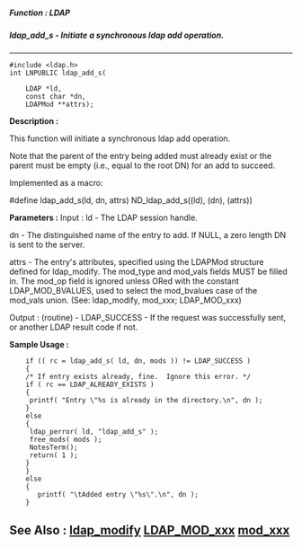 ##### Function : LDAP
##### ldap_add_s - Initiate a synchronous ldap add operation.
---
```
#include <ldap.h>
int LNPUBLIC ldap_add_s(

	LDAP *ld,
	const char *dn,
	LDAPMod **attrs);
```
**Description :**

This function will initiate a synchronous ldap add operation.

Note that the parent of the entry being added must already exist or the parent 
must be empty (i.e., equal to the root DN) for an add to succeed.

Implemented as a macro:

#define ldap_add_s(ld, dn, attrs) ND_ldap_add_s((ld), (dn), (attrs))

**Parameters :**
Input :
ld  -  The LDAP session handle.

dn  -  The distinguished name of the entry to add.  If NULL, a zero length DN is sent to the server.

attrs  -  The entry's attributes, specified using the LDAPMod structure defined for ldap_modify. The mod_type and mod_vals fields MUST be filled in.  The mod_op field is ignored unless ORed with the constant LDAP_MOD_BVALUES, used to select the mod_bvalues case of the mod_vals union. (See: ldap_modify, mod_xxx; LDAP_MOD_xxx)

Output :
(routine)  -  LDAP_SUCCESS  - If the request was successfully sent, or another LDAP result code if not.



**Sample Usage :**
```
    if (( rc = ldap_add_s( ld, dn, mods )) != LDAP_SUCCESS )
    {
	/* If entry exists already, fine.  Ignore this error. */
	if ( rc == LDAP_ALREADY_EXISTS )
	{
	 printf( "Entry \"%s is already in the directory.\n", dn );
	}
	else
	{
	 ldap_perror( ld, "ldap_add_s" );
	 free_mods( mods );
	 NotesTerm();
	 return( 1 );
	}
    }
    else
    {
       printf( "\tAdded entry \"%s\".\n", dn );
    }
```
**See Also :**
[ldap_modify](/reference/Func/ldap_modify)
[LDAP_MOD_xxx](/reference/Symb/LDAP_MOD_xxx)
[mod_xxx](/reference/Symb/mod_xxx)
---
